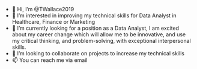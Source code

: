 - 👋 Hi, I’m @TWallace2019
- 👀 I’m interested in improving my technical skills for Data Analyst in Healthcare, Finance or Marketing
- 🌱 I’m currently looking for a position as a Data Analyst, I am excited about my career change which will allow me to be innovative, and use my critical thinking, and problem-solving, with exceptional interpersonal skills.
- 💞️ I’m looking to collaborate on projects to increase my technical skills
- 📫 You can reach me via email

<!---
TWallace2019/TWallace2019 is a ✨ special ✨ repository because its `README.md` (this file) appears on your GitHub profile.
You can click the Preview link to take a look at your changes.
--->
